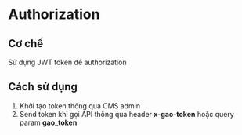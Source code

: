 # Authorization
## Cơ chế
  Sử dụng JWT token để authorization
## Cách sử dụng
  1. Khởi tạo token thông qua CMS admin
  2. Send token khi gọi API thông qua header **x-gao-token** hoặc query param **gao_token**